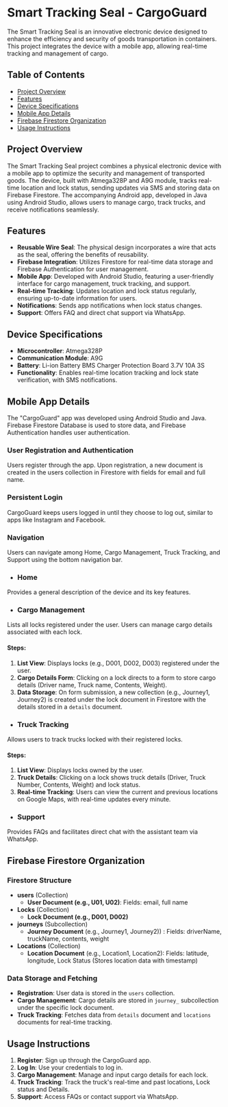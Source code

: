 # Smart Tracking Seal - CargoGuard

The Smart Tracking Seal is an innovative electronic device designed to enhance the efficiency and security of goods transportation in containers. This project integrates the device with a mobile app, allowing real-time tracking and management of cargo.

## Table of Contents

- [Project Overview](#project-overview)
- [Features](#features)
- [Device Specifications](#device-specifications)
- [Mobile App Details](#mobile-app-details)
- [Firebase Firestore Organization](#firebase-firestore-organization)
- [Usage Instructions](#usage-instructions)

## Project Overview

The Smart Tracking Seal project combines a physical electronic device with a mobile app to optimize the security and management of transported goods. The device, built with Atmega328P and A9G module, tracks real-time location and lock status, sending updates via SMS and storing data on Firebase Firestore. The accompanying Android app, developed in Java using Android Studio, allows users to manage cargo, track trucks, and receive notifications seamlessly.

## Features
- **Reusable Wire Seal**: The physical design incorporates a wire that acts as the seal, offering the benefits of reusability.
- **Firebase Integration**: Utilizes Firestore for real-time data storage and Firebase Authentication for user management.
- **Mobile App**: Developed with Android Studio, featuring a user-friendly interface for cargo management, truck tracking, and support.
- **Real-time Tracking**: Updates location and lock status regularly, ensuring up-to-date information for users.
- **Notifications**: Sends app notifications when lock status changes.
- **Support**: Offers FAQ and direct chat support via WhatsApp.

## Device Specifications
- **Microcontroller**: Atmega328P
- **Communication Module**: A9G
- **Battery**: Li-ion Battery BMS Charger Protection Board 3.7V 10A 3S
- **Functionality**: Enables real-time location tracking and lock state verification, with SMS notifications.


## Mobile App Details

The "CargoGuard" app was developed using Android Studio and Java. Firebase Firestore Database is used to store data, and Firebase Authentication handles user authentication.

### User Registration and Authentication
Users register through the app. Upon registration, a new document is created in the users collection in Firestore with fields for email and full name.

### Persistent Login
CargoGuard keeps users logged in until they choose to log out, similar to apps like Instagram and Facebook.

### Navigation
Users can navigate among Home, Cargo Management, Truck Tracking, and Support using the bottom navigation bar.

- ### Home
Provides a general description of the device and its key features.

- ### Cargo Management
Lists all locks registered under the user. Users can manage cargo details associated with each lock.

#### Steps:
1. **List View**: Displays locks (e.g., D001, D002, D003) registered under the user.
2. **Cargo Details Form**: Clicking on a lock directs to a form to store cargo details (Driver name, Truck name, Contents, Weight).
3. **Data Storage**: On form submission, a new collection (e.g., Journey1, Journey2) is created under the lock document in Firestore with the details stored in a `details` document.

- ### Truck Tracking
Allows users to track trucks locked with their registered locks.

#### Steps:
1. **List View**: Displays locks owned by the user.
2. **Truck Details**: Clicking on a lock shows truck details (Driver, Truck Number, Contents, Weight) and lock status.
3. **Real-time Tracking**: Users can view the current and previous locations on Google Maps, with real-time updates every minute.

- ### Support
Provides FAQs and facilitates direct chat with the assistant team via WhatsApp.

## Firebase Firestore Organization
### Firestore Structure
- **users** (Collection)
  - **User Document (e.g., U01, U02)**: Fields: email, full name
- **Locks** (Collection)
  - **Lock Document (e.g., D001, D002)**
- **journeys** (Subcollection)
  -  **Journey Document** (e.g., Journey1, Journey2)) : Fields: driverName, truckName, contents, weight
- **Locations** (Collection)
  - **Location Document** (e.g., Location1, Location2): Fields: latitude, longitude, Lock Status (Stores location data with timestamp)

### Data Storage and Fetching
- **Registration**: User data is stored in the `users` collection.
- **Cargo Management**: Cargo details are stored in `journey_` subcollection under the specific lock document.
- **Truck Tracking**: Fetches data from `details` document and `locations` documents for real-time tracking.

## Usage Instructions
1. **Register**: Sign up through the CargoGuard app.
2. **Log In**: Use your credentials to log in.
3. **Cargo Management**: Manage and input cargo details for each lock.
4. **Truck Tracking**: Track the truck's real-time and past locations, Lock status and Details.
5. **Support**: Access FAQs or contact support via WhatsApp.
